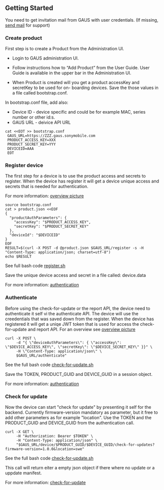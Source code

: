 ## Getting Started

You need to get invitation mail from GAUS with user credentials. 
(If missing, [send mail](mailto:gaus@sonymobile.com) for support)

### Create product

First step is to create a Product from the Administration UI. 

* Login to GAUS administration UI.

* Follow instructions how to “Add Product” from the User Guide.
 User Guide is available in the upper bar in the Administration UI.

* When Product is created will you get a product accessKey and secretKey to be used for on-
boarding devices. Save the those values in a file called bootstrap.conf.
 
In bootstrap.conf file, add also:
* Device ID - device specific and could be for example MAC, series number or other id:s.
* GAUS URL - deivice API URL

```
cat <<EOT >> bootstrap.conf
 GAUS_URL=https://ZZZ.gaus.sonymobile.com
 PRODUCT_ACCESS_KEY=XXX
 PRODUCT_SECRET_KEY=YYY
 DEVICEID=AAA
 EOT
```

### Register device

The first step for a device is to use the product access and secrets to register.
When the device has register it will get a device unique access and secrets that
is needed for authentication.  

For more information: [overview picture](../docs/overview.md)
```
source bootstrap.conf
cat > product.json <<EOF
{
  "productAuthParameters": {
    "accessKey": "$PRODUCT_ACCESS_KEY",
    "secretKey": "$PRODUCT_SECRET_KEY"
  },
  "deviceId": "$DEVICEID"
}
EOF
RESULT=$(curl -X POST -d @product.json $GAUS_URL/register -s -H "Content-Type: application/json; charset=utf-8")
echo $RESULT
```
See full bash code [register.sh](curl/register.sh)

Save the unique device access and secret in a file called: device.data

For more information: [authentication](../docs/authentication.md)

### Authenticate
Before using the check-for-update or the report API, the device need to authenticate it self vi the authenticate API.
The device will use the creedentials that was saved down from the register. When the device has registered it will
get a uniqe JWT token that is used for access the check-for-update and report API. For an overview see [overview picture](TODO)

```
curl -X POST \
     -d "{ \"deviceAuthParameters\": { \"accessKey\": \"$DEVICE_ACCESS_KEY\", \"secretKey\": \"$DEVICE_SECRET_KEY\" }}" \
     -H \"Content-Type: application/json\" \
     $GAUS_URL/authenticate"

```
See the full bash code [check-for-update.sh](curl/check-for-update.sh)

Save the TOKEN, PRODUCT_GUID and DEVICE_GUID in a session object.

For more information: [authentication](../docs/authentication.md)
### Check for update

Now the device can start "check for update" by presenting it self for the backend. Currently firmware-version
mandatory as parameter, but it free to add other parameters as for example "location".
Use the TOKEN and the PRODUCT_GUID and DEVICE_GUID from the authentication call.

```
curl -X GET \
     -H "Authorization: Bearer $TOKEN" \
     -H "Content-Type: application/json" \
     "$GAUS_URL/device/$PRODUCT_GUID/$DEVICE_GUID/check-for-updates?firmware-version=1.0.0&location=swe"
```
See the full bash code [check-for-update.sh](curl/check-for-update.sh)

This call will return eiter a empty json object if there where no update or a uppdate manifest.

For more information: [check-for-update](../docs/report.md)

